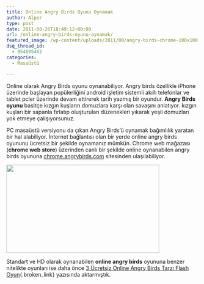 ```yaml
---
title: Online Angry Birds Oyunu Oynamak
author: Alper
type: post
date: 2011-08-26T18:49:12+00:00
url: /online-angry-birds-oyunu-oynamak/
featured_image: /wp-content/uploads/2011/08/angry-birds-chrome-100x100.jpg
dsq_thread_id:
  - 954695462
categories:
  - Masaüstü

---
```

Online olarak Angry Birds oyunu oynanabiliyor. Angry birds özellikle iPhone üzerinde başlayan popülerliğini android işletim sistemli akıllı telefonlar ve tablet pcler üzerinde devam ettirerek tarih yazmış bir oyundur. **Angry Birds oyunu** basitçe kızgın kuşların domuzlara karşı olan savaşını anlatıyor. kızgın kuşları bir sapanla fırlatıp oluşturulan düzenekleri yıkarak yeşil domuzları yok etmeye çalışıyorsunuz.

PC masaüstü versiyonu da çıkan Angry Birds’ü oynamak bağımlılık yaratan bir hal alabiliyor. İnternet bağlantısı olan bir yerde online angry birds oyununu ücretsiz bir şekilde oynamanız mümkün. Chrome web mağazası (**chrome web store**) üzerinden canlı bir şekilde online oynanabilen angry birds oyununa <a href="http://chrome.angrybirds.com/" target="_blank">chrome.angrybirds.com</a> sitesinden ulaşılabiliyor.

<img class="alignnone size-full wp-image-6591" title="angry-birds-chrome" src="https://www.murekkep.org/wp-content/uploads/2011/08/angry-birds-chrome.jpg" alt="" width="400" height="231" srcset="https://www.murekkep.org/wp-content/uploads/2011/08/angry-birds-chrome.jpg 400w, https://www.murekkep.org/wp-content/uploads/2011/08/angry-birds-chrome-300x173.jpg 300w" sizes="(max-width: 400px) 100vw, 400px" /> 

Standart ve HD olarak oynanabilen **online angry birds** oyununa benzer nitelikte oyunları ise daha önce [3 Ücretsiz Online Angry Birds Tarzı Flash Oyun][1]{.broken_link} yazısında aktarmıştık.

 [1]: https://www.murekkep.org/3-ucretsiz-online-angry-birds-tarzi-flash-oyun-6073